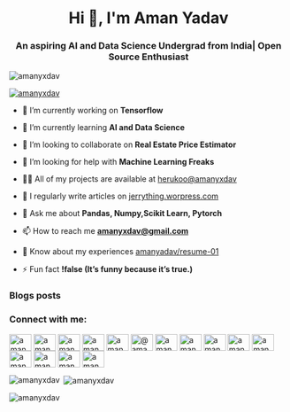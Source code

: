 <h1 align="center">Hi 👋, I'm Aman Yadav</h1>
<h3 align="center">An aspiring AI and Data Science Undergrad from India| Open Source Enthusiast</h3>

<p align="left"> <img src="https://komarev.com/ghpvc/?username=amanyxdav&label=Profile%20views&color=0e75b6&style=flat" alt="amanyxdav" /> </p>


<p align="left"> <a href="https://twitter.com/amanyxdav" target="blank"><img src="https://img.shields.io/twitter/follow/amanyxdav?logo=twitter&style=for-the-badge" alt="amanyxdav" /></a> </p>

- 🔭 I’m currently working on **Tensorflow**

- 🌱 I’m currently learning **AI and Data Science**

- 👯 I’m looking to collaborate on **Real Estate Price Estimator**

- 🤝 I’m looking for help with **Machine Learning Freaks**

- 👨‍💻 All of my projects are available at [herukoo@amanyxdav](herukoo@amanyxdav)

- 📝 I regularly write articles on [jerrything.worpress.com](jerrything.worpress.com)

- 💬 Ask me about **Pandas, Numpy,Scikit Learn, Pytorch**

- 📫 How to reach me **amanyxdav@gmail.com**

- 📄 Know about my experiences [amanyadav/resume-01](amanyadav/resume-01)

- ⚡ Fun fact **!false (It’s funny because it’s true.)**

### Blogs posts
<!-- BLOG-POST-LIST:START -->
<!-- BLOG-POST-LIST:END -->

<h3 align="left">Connect with me:</h3>
<p align="left">
<a href="https://twitter.com/amanyxdav" target="blank"><img align="center" src="https://raw.githubusercontent.com/rahuldkjain/github-profile-readme-generator/master/src/images/icons/Social/twitter.svg" alt="amanyxdav" height="30" width="40" /></a>
<a href="https://linkedin.com/in/amanyadav" target="blank"><img align="center" src="https://raw.githubusercontent.com/rahuldkjain/github-profile-readme-generator/master/src/images/icons/Social/linked-in-alt.svg" alt="amanyadav" height="30" width="40" /></a>
<a href="https://kaggle.com/amanyxdav" target="blank"><img align="center" src="https://raw.githubusercontent.com/rahuldkjain/github-profile-readme-generator/master/src/images/icons/Social/kaggle.svg" alt="amanyxdav" height="30" width="40" /></a>
<a href="https://fb.com/amanyadav" target="blank"><img align="center" src="https://raw.githubusercontent.com/rahuldkjain/github-profile-readme-generator/master/src/images/icons/Social/facebook.svg" alt="amanyadav" height="30" width="40" /></a>
<a href="https://instagram.com/amanyadav" target="blank"><img align="center" src="https://raw.githubusercontent.com/rahuldkjain/github-profile-readme-generator/master/src/images/icons/Social/instagram.svg" alt="amanyadav" height="30" width="40" /></a>
<a href="https://medium.com/@amanyxdav" target="blank"><img align="center" src="https://raw.githubusercontent.com/rahuldkjain/github-profile-readme-generator/master/src/images/icons/Social/medium.svg" alt="@amanyxdav" height="30" width="40" /></a>
<a href="https://www.youtube.com/c/amanyadav" target="blank"><img align="center" src="https://raw.githubusercontent.com/rahuldkjain/github-profile-readme-generator/master/src/images/icons/Social/youtube.svg" alt="amanyadav" height="30" width="40" /></a>
<a href="https://www.codechef.com/users/amanyxdav" target="blank"><img align="center" src="https://cdn.jsdelivr.net/npm/simple-icons@3.1.0/icons/codechef.svg" alt="amanyxdav" height="30" width="40" /></a>
<a href="https://www.hackerrank.com/amanyadav" target="blank"><img align="center" src="https://raw.githubusercontent.com/rahuldkjain/github-profile-readme-generator/master/src/images/icons/Social/hackerrank.svg" alt="amanyadav" height="30" width="40" /></a>
<a href="https://codeforces.com/profile/amanyadav" target="blank"><img align="center" src="https://cdn.jsdelivr.net/npm/simple-icons@3.0.1/icons/codeforces.svg" alt="amanyadav" height="30" width="40" /></a>
<a href="https://www.leetcode.com/amanyadav" target="blank"><img align="center" src="https://raw.githubusercontent.com/rahuldkjain/github-profile-readme-generator/master/src/images/icons/Social/leet-code.svg" alt="amanyadav" height="30" width="40" /></a>
<a href="https://www.hackerearth.com/amanyadav" target="blank"><img align="center" src="https://raw.githubusercontent.com/rahuldkjain/github-profile-readme-generator/master/src/images/icons/Social/hackerearth.svg" alt="amanyadav" height="30" width="40" /></a>
<a href="https://auth.geeksforgeeks.org/user/amanyadav" target="blank"><img align="center" src="https://raw.githubusercontent.com/rahuldkjain/github-profile-readme-generator/master/src/images/icons/Social/geeks-for-geeks.svg" alt="amanyadav" height="30" width="40" /></a>
<a href="https://www.topcoder.com/members/amanyxdav" target="blank"><img align="center" src="https://cdn.jsdelivr.net/npm/simple-icons@3.0.1/icons/topcoder.svg" alt="amanyxdav" height="30" width="40" /></a>
<a href="https://discord.gg/amanyadav" target="blank"><img align="center" src="https://raw.githubusercontent.com/rahuldkjain/github-profile-readme-generator/master/src/images/icons/Social/discord.svg" alt="amanyadav" height="30" width="40" /></a>
</p>


<p><img align="left" src="https://github-readme-stats.vercel.app/api/top-langs?username=amanyxdav&show_icons=true&locale=en&layout=compact" alt="amanyxdav" /></p>

<p>&nbsp;<img align="center" src="https://github-readme-stats.vercel.app/api?username=amanyxdav&show_icons=true&locale=en" alt="amanyxdav" /></p>

<p><img align="center" src="https://github-readme-streak-stats.herokuapp.com/?user=amanyxdav&" alt="amanyxdav" /></p>
